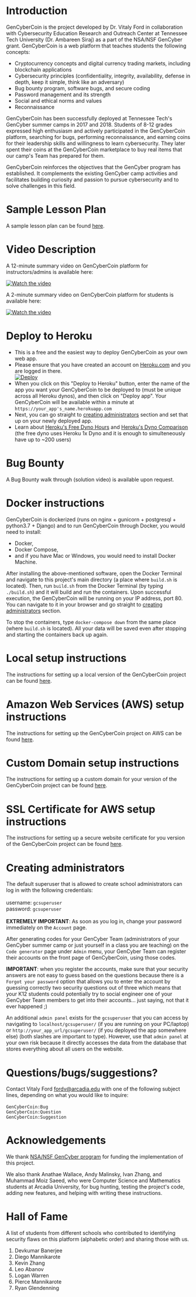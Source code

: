 # Introduction

GenCyberCoin is the project developed by Dr. Vitaly Ford in collaboration with Cybersecurity Education Research and Outreach Center at Tennessee Tech University (Dr. Ambareen Siraj) as a part of the NSA/NSF GenCyber grant. GenCyberCoin is a web platform that teaches students the following concepts:

- Cryptocurrency concepts and digital currency trading markets, including blockchain applications
- Cybersecurity principles (confidentiality, integrity, availability, defense in depth, keep it simple, think like an adversary)
- Bug bounty program, software bugs, and secure coding
- Password management and its strength
- Social and ethical norms and values
- Reconnaissance

GenCyberCoin has been successfully deployed at Tennessee Tech's GenCyber summer camps in 2017 and 2018. Students of 8-12 grades expressed high enthusiasm and actively participated in the GenCyberCoin platform, searching for bugs, performing reconnaissance, and earning coins for their leadership skills and willingness to learn cybersecurity. They later spent their coins at the GenCyberCoin marketplace to buy real items that our camp's Team has prepared for them.

GenCyberCoin reinforces the objectives that the GenCyber program has established. It complements the existing GenCyber camp activities and facilitates building curiosity and passion to pursue cybersecurity and to solve challenges in this field.

# Sample Lesson Plan

A sample lesson plan can be found [here](instructions/GenCyberCoin_Sample_Lesson_Plan.pdf).

# Video Description

A 12-minute summary video on GenCyberCoin platform for instructors/admins is available here:

[![Watch the video](instructions/img-readme/homepage.png)](https://arcadia.hosted.panopto.com/Panopto/Pages/Embed.aspx?id=4a2d137e-e80f-4dd3-bc5e-aa1e00f7b4b7&v=1)

A 2-minute summary video on GenCyberCoin platform for students is available here:

[![Watch the video](instructions/img-readme/students.png)](https://arcadia.hosted.panopto.com/Panopto/Pages/Viewer.aspx?id=af6dc731-ca20-40e0-b386-aa6b002af746)

# Deploy to Heroku
- This is a free and the easiest way to deploy GenCyberCoin as your own web app.
- Please ensure that you have created an account on [Heroku.com](https://www.heroku.com/) and you are logged in there.<br/>
  [![Deploy](https://www.herokucdn.com/deploy/button.svg)](https://heroku.com/deploy)
- When you click on this "Deploy to Heroku" button, enter the name of the app you want your GenCyberCoin to be deployed to (must be unique across all Heroku dynos), and then click on "Deploy app". Your GenCyberCoin will be available within a minute at `https://your_app's_name.herokuapp.com`
- Next, you can go straight to [creating administrators](#creating-administrators) section and set that up on your newly deployed app.
- Learn about [Heroku's Free Dyno Hours](https://devcenter.heroku.com/articles/free-dyno-hours) and [Heroku's Dyno Comparison](https://mikecoutermarsh.com/load-testing-heroku-1x-2x-px-dyno/) (the free dyno uses Heroku 1x Dyno and it is enough to simulteneously have up to ~200 users)

# Bug Bounty

A Bug Bounty walk through (solution video) is available upon request.

# Docker instructions

GenCyberCoin is dockerized (runs on nginx + gunicorn + postgresql + python3.7 + Django) and to run GenCyberCoin through Docker, you would need to install:
 - Docker,
 - Docker Compose,
 - and if you have Mac or Windows, you would need to install Docker Machine.

After installing the above-mentioned software, open the Docker Terminal and navigate to this project's main directory (a place where `build.sh` is located). Then, run `build.sh` from the Docker Terminal (by typing `./build.sh`) and it will build and run the containers. Upon successful execution, the GenCyberCoin will be running on your IP address, port 80. You can navigate to it in your browser and go straight to [creating administrators](#creating-administrators) section.

To stop the containers, type `docker-compose down` from the same place (where `build.sh` is located). All your data will be saved even after stopping and starting the containers back up again.

# Local setup instructions

The instructions for setting up a local version of the GenCyberCoin project can be found [here](instructions/Local_setup.MD).

# Amazon Web Services (AWS) setup instructions

The instructions for setting up the GenCyberCoin project on AWS can be found [here](instructions/AWS_setup.MD).

# Custom Domain setup instructions

The instructions for setting up a custom domain for your version of the GenCyberCoin project can be found [here](instructions/Domain_setup.MD).

# SSL Certificate for AWS setup instructions

The instructions for setting up a secure website certificate for you version of the GenCyberCoin project can be found [here](instructions/SSL_setup.MD).

# Creating administrators

The default superuser that is allowed to create school administrators can log in with the following credentials:<br><br>
username: `gcsuperuser`<br>
password: `gcsuperuser`<br><br>
**EXTREMELY IMPORTANT**: As soon as you log in, change your password immediately on the `Account` page.<br>

After generating codes for your GenCyber Team (administrators of your GenCyber summer camp or just yourself in a class you are teaching) on the `Code generator` page under `Admin` menu, your GenCyber Team can register their accounts on the front page of GenCyberCoin, using those codes.<br>

**IMPORTANT**: when you register the accounts, make sure that your security answers are not easy to guess based on the questions because there is a `Forgot your password` option that allows you to enter the account by guessing correctly two security questions out of three which means that your K12 students could potentially try to social engineer one of your GenCyber Team members to get into their accounts... just saying, not that it ever happened ;)<br>

An additional `admin panel` exists for the `gcsuperuser` that you can access by navigating to `localhost/gcsuperuser/` (if you are running on your PC/laptop) or `http://your_app_url/gcsuperuser/` (if you deployed the app somewhere else) (both slashes are important to type). However, use that `admin panel` at your own risk because it directly accesses the data from the database that stores everything about all users on the website.

# Questions/bugs/suggestions?

Contact Vitaly Ford fordv@arcadia.edu with one of the following subject lines, depending on what you would like to inquire:<br><br>
`GenCyberCoin:Bug`<br>
`GenCyberCoin:Question`<br>
`GenCyberCoin:Suggestion`

# Acknowledgements

We thank [NSA/NSF GenCyber program](https://www.gen-cyber.com/ "NSA/NSF GenCyber Program") for funding the implementation of this project.

We also thank Anathae Wallace, Andy Malinsky, Ivan Zhang, and Muhammad Moiz Saeed, who were Computer Science and Mathematics students at Arcadia University, for bug hunting, testing the project's code, adding new features, and helping with writing these instructions.

# Hall of Fame

A list of students from different schools who contributed to identifying security flaws on this platform (alphabetic order) and sharing those with us.

1. Devkumar Banerjee
1. Diego Mannikarote
1. Kevin Zhang
1. Leo Abanov
1. Logan Warren
1. Pierce Mannikarote
1. Ryan Glendenning
